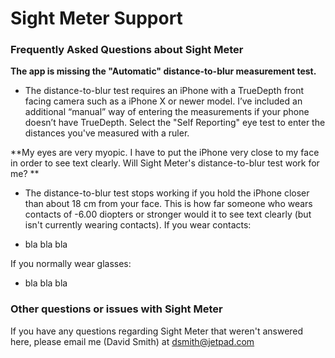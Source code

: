 # Sight Meter Support

### Frequently Asked Questions about Sight Meter

**The app is missing the "Automatic" distance-to-blur measurement test.**

  - The distance-to-blur test requires an iPhone with a TrueDepth front facing camera such as a iPhone X or newer model.  I’ve included an additional “manual” way of entering the measurements if your phone doesn’t have TrueDepth. Select the "Self Reporting" eye test to enter the distances you've measured with a ruler. 

**My eyes are very myopic. I have to put the iPhone very close to my face in order to see text clearly. Will Sight Meter's distance-to-blur test work for me? **

  - The distance-to-blur test stops working if you hold the iPhone closer than about 18 cm from your face. This is how far someone who wears contacts of -6.00 diopters or stronger would it to see text clearly (but isn't currently wearing contacts). 
If you wear contacts:

  - bla bla bla
  
If you normally wear glasses:

  - bla bla bla
  
### Other questions or issues with Sight Meter

If you have any questions regarding Sight Meter that weren't answered here, please email me (David Smith) at dsmith@jetpad.com



